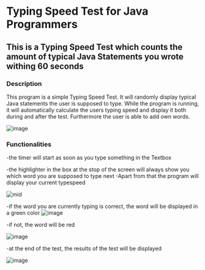 # Typing Speed Test for Java Programmers

## This is a Typing Speed Test which counts the amount of typical Java Statements you wrote withing 60 seconds

### Description

This program is a simple Typing Speed Test. It will randomly display typical Java statements the user is supposed to type.
While the program is running, it will automatically calculate the users typing speed and display it both during and after the test.
Furthermore the user is able to add own words.

![image](https://github.com/Stamp1t/typespeed-test-for-coders/assets/132808663/78640847-a638-4969-b684-11d411fd5743)

### Functionalities

-the timer will start as soon as you type something in the Textbox

-the highlighter in the box at the stop of the screen will always show you which word you are supposed to type next
-Apart from that the program will display your current typespeed


![mid](https://github.com/Stamp1t/typespeed-test-for-coders/assets/132808663/0452f077-01ae-40ac-969b-13fbcf6c55ae)

-if the word you are currently typing is correct, the word will be displayed in a green color
![image](https://github.com/Stamp1t/typespeed-test-for-coders/assets/132808663/d53db944-ac8d-4fed-b1d4-acda14df204e)

-if not, the word will be red

![image](https://github.com/Stamp1t/typespeed-test-for-coders/assets/132808663/3ac5881b-5e56-48be-a99f-e267e4caaf17)

-at the end of the test, the results of the test will be displayed

![image](https://github.com/Stamp1t/typespeed-test-for-coders/assets/132808663/ed11db67-3f79-4325-961e-50a77f34bd1b)







